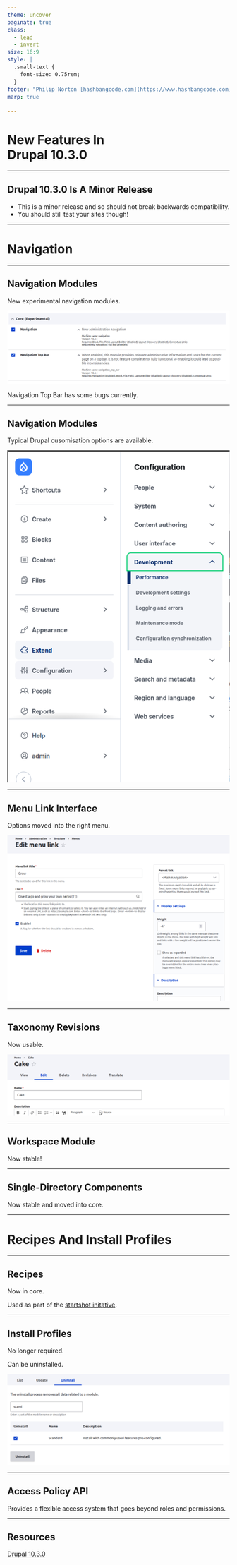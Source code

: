 ```yaml
---
theme: uncover
paginate: true
class:
  - lead
  - invert
size: 16:9
style: |
  .small-text {
    font-size: 0.75rem;
  }
footer: "Philip Norton [hashbangcode.com](https://www.hashbangcode.com) [@hashbangcode](https://twitter.com/hashbangcode) [@philipnorton42](https://twitter.com/philipnorton42)"
marp: true

---
```


# New Features In<br>Drupal 10.3.0

<!-- Live demos abound! Wish me luck! -->
---

## Drupal 10.3.0 Is A Minor Release

- This is a minor release and so should not break backwards compatibility.
- You should still test your sites though!

---


# Navigation

---

## Navigation Modules

New experimental navigation modules.

![height:350px](../src/assets/images/navigation_modules.png)

Navigation Top Bar has some bugs currently.

---

## Navigation Modules

Typical Drupal cusomisation options are available.

![height:350px](../src/assets/images/navigation.png)

---

## Menu Link Interface

Options moved into the right menu.

![height:350px](../src/assets/images/menu_link_interface.png)

---

## Taxonomy Revisions

Now usable.

![height:350px](../src/assets/images/taxonomy_revisions.png)

---

## Workspace Module

Now stable!

---

## Single-Directory Components

Now stable and moved into core.

---

# Recipes And Install Profiles

---

## Recipes

Now in core.

Used as part of the [startshot initative](https://github.com/phenaproxima/starshot-prototype).

---

## Install Profiles

No longer required.

Can be uninstalled.

![height:350px](../src/assets/images/uninstall_install_profiles.png)

---

## Access Policy API

Provides a flexible access system that goes beyond roles and permissions.

---

## Resources

[Drupal 10.3.0](https://www.drupal.org/project/drupal/releases/10.3.0)
